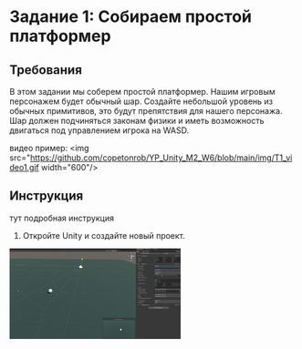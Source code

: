 # Задание 1: Собираем простой платформер

## Требования

В этом задании мы соберем простой платформер. Нашим игровым персонажем будет обычный шар. Создайте небольшой уровень из обычных примитивов, это будут препятствия для нашего персонажа. Шар должен подчиняться законам физики и иметь возможность двигаться под управлением игрока на WASD.

видео пример:
<img src="https://github.com/copetonrob/YP_Unity_M2_W6/blob/main/img/T1_video1.gif width="600"/>

## Инструкция

тут подробная инструкция
1. Откройте Unity и создайте новый проект.

<img src="https://github.com/copetonrob/YP_Unity_M2_W6/blob/main/img/T1_image1.png" width="300"/>


